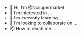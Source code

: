 - 👋 Hi, I’m @Ncsupermarket
- 👀 I’m interested in ...
- 🌱 I’m currently learning ...
- 💞️ I’m looking to collaborate on ...
- 📫 How to reach me ...

<!---
Ncsupermarket/Ncsupermarket is a ✨ special ✨ repository because its `README.md` (this file) appears on your GitHub profile.
You can click the Preview link to take a look at your changes.
--->
